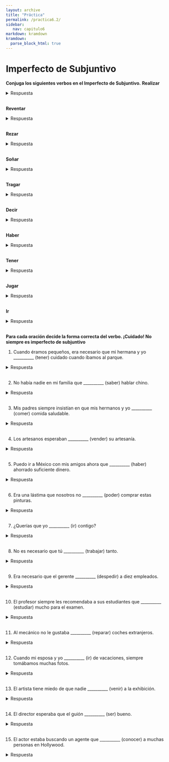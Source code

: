 ```yaml
---
layout: archive
title: "Práctica"
permalink: /practica6.2/
sidebar:
   nav: capitulo6
markdown: kramdown
kramdown:
  parse_block_html: true
---
```


# Imperfecto de Subjuntivo
**Conjuga los siguientes verbos en el Imperfecto de Subjuntivo.**
**Realizar**
  <details><summary markdown=“span”>Respuesta</summary>
    yo realizara  
    tu realizaras  
    él/ella/usted realizara  
    nosotros realizáramos   
    vosotros realizarais    
    ellos/ellas/ustedes realizaran  
  </details>
  <br/>

  **Reventar**
  <details><summary markdown=“span”>Respuesta</summary>
    yo reventara
    tú reventaras
    él/ella/usted reventara 
    nosotros reventáramos
    vosotros reventarais
    ellos/ellas/ustedes reventaran 
  </details>
  <br/>

  **Rezar**
  <details><summary markdown=“span”>Respuesta</summary>
    yo rezara 
    tú rezaras
    él/ella/usted rezara 
    nosotros rezáramos 
    vosotros rezarais
    ellos/ellas/ustedes rezaran 
  </details>
  <br/>

  **Soñar**
  <details><summary markdown=“span”>Respuesta</summary>
    yo soñara
    tú soñaras 
    él/ella/usted soñara
    nosotros soñáramos 
    vosotros soñarais
    ellos/ellas/ustedes soñaran
  </details>
  <br/>

  **Tragar**
  <details><summary markdown=“span”>Respuesta</summary>
    yo tragara
    tú tragaras
    él/ella/usted tragara
    nosotros tragáramos 
    vosotros tragarais
    ellos/ellas/ustedes tragaran
  </details>
  <br/>

  **Decir**
  <details><summary markdown=“span”>Respuesta</summary>
    yo dijera
    tú dijeras
    él/ella/usted dijera
    nosotros dijéramos
    vosotros dijerais
    ellos/ellas/ustedes dijeran
  </details>
  <br/>

  **Haber**
  <details><summary markdown=“span”>Respuesta</summary>
    yo hubiera
    tú hubieras
    él/ella/usted hubiera
    nosotros hubiéramos 
    vosotros hubierais
    ellos/ellas/ustedes hubieran
  </details>
  <br/>

  **Tener**
  <details><summary markdown=“span”>Respuesta</summary>
    yo tuviera 
    tú tuvieras
    él/ella/usted tuviera
    nosotros tuviéramos
    vosotros tuvierais
    ellos/ellas/ustedes tuvieran
  </details>
  <br/>

  **Jugar**
  <details><summary markdown=“span”>Respuesta</summary>
    yo jugara
    tú jugaras
    él/ella/usted jugara 
    nosotros jugáramos
    vosotros jugarais
    ellos/ellas/ustedes jugaran 
  </details>
  <br/>

  **Ir**
  <details><summary markdown=“span”>Respuesta</summary>
    yo fuera
    tú fueras
    él/ella/usted fuera
    nosotros fuéramos
    vosotros fuerais
    ellos/ellas/ustedes fueran
  </details>
  <br/>
  
    
      
**Para cada oración decide la forma correcta del verbo. ¡Cuidado! No siempre es imperfecto de subjuntivo**    

1. Cuando éramos pequeños, era necesario que mi hermana y yo  __________ (tener) cuidado cuando íbamos al parque. 
  <details><summary markdown=“span”>Respuesta</summary>
    Tuviéramos
  </details>
  <br/>

2.  No había nadie en mi familia que __________ (saber) hablar chino.  
  <details><summary markdown=“span”>Respuesta</summary>
    Supiera
  </details>
  <br/>

3.  Mis padres siempre insistían en que mis hermanos y yo __________ (comer) comida saludable.
  <details><summary markdown=“span”>Respuesta</summary>
    Comiéramos
  </details>
  <br/>
  
4.  Los artesanos esperaban __________ (vender) su artesanía.  
  <details><summary markdown=“span”>Respuesta</summary>
    Vender (mismo sujeto)
  </details>
  <br/>
 
5.  Puedo ir a México con mis amigos ahora que __________ (haber) ahorrado suficiente dinero. 
  <details><summary markdown=“span”>Respuesta</summary>
    He
  </details>
  <br/>

6.  Era una lástima que nosotros no __________ (poder) comprar estas pinturas.  
  <details><summary markdown=“span”>Respuesta</summary>
    Pudiéramos 
  </details>
  <br/>

7. ¿Querías que yo __________ (ir) contigo? 
  <details><summary markdown=“span”>Respuesta</summary>
    Fuera
  </details>
  <br/>

8.  No es necesario que tú __________ (trabajar) tanto.   
  <details><summary markdown=“span”>Respuesta</summary>
    Trabajes
  </details>
  <br/>

9.  Era necesario que el gerente __________  (despedir) a diez empleados. 
  <details><summary markdown=“span”>Respuesta</summary>
    Despidiera
  </details>
  <br/>

10.  El profesor siempre les recomendaba a sus estudiantes que __________ (estudiar) mucho para el examen.  
  <details><summary markdown=“span”>Respuesta</summary>
    Estudiaran 
  </details>
  <br/>

11.  Al mecánico no le gustaba __________ (reparar) coches extranjeros. 
  <details><summary markdown=“span”>Respuesta</summary>
    Reparar (mismo sujeto)
  </details>
  <br/>

12.  Cuando mi esposa y yo __________ (ir) de vacaciones, siempre tomábamos muchas fotos.   
  <details><summary markdown=“span”>Respuesta</summary>
    Íbamos (imperfecto de indicativo, porque es una cláusula que requiere indicativo)
  </details>
  <br/>

13.  El artista tiene miedo de que nadie __________ (venir) a la exhibición.   
  <details><summary markdown=“span”>Respuesta</summary>
    Venga
  </details>
  <br/>

14.  El director esperaba que el guión __________ (ser) bueno. 
  <details><summary markdown=“span”>Respuesta</summary>
    Fuera
  </details>
  <br/> 

15.  El actor estaba buscando un agente que __________ (conocer) a muchas personas en Hollywood.  
  <details><summary markdown=“span”>Respuesta</summary>
    Conozca
  </details>
  <br/>